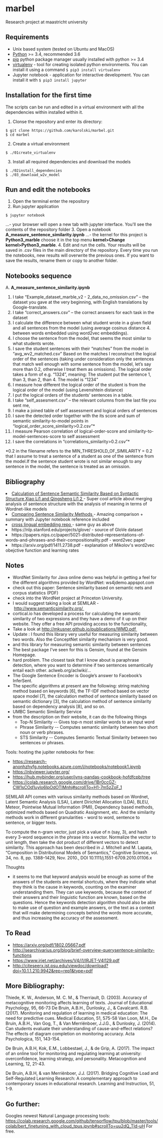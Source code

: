 # marbel
Research project at maastricht university

## Requirements
- Unix based system (tested on Ubuntu and MacOS)
- [Python](https://www.python.org/downloads/) >= 3.4, recommended 3.6
- [pip](https://pip.pypa.io/en/stable/installing/) python package manager usually installed with python >= 3.4
- [virtualenv](https://virtualenv.pypa.io/en/stable/installation/ ) - tool for creating isolated python environments. You can install it using a command ```$ pip3 install virtualenv ```
- Jupyter notebook - application for interactive development. You can install it with ```$ pip3 install jupyter```

## Installation for the first time
The scripts can be run and edited in a virtual environment with all the dependencies within installed within it.
1. Clonse the repository and enter its directory:
``` 
$ git clone https://github.com/karolski/marbel.git 
$ cd marbel
```
2. Create a virtual environment
```
$ ./01create_virtualenv
```
3. Install all required dependencies and download the models
```
$ ./02install_dependencies
$ ./03_download_w2v_model
```

## Run and edit the notebooks
1. Open the terminal enter the repository
2. Run jupyter application
```
$ jupyter notebook 
```
...- your browser will open a new tab with jupyter interface. You'll see the contents of the repository folder
3. Open a notebook **A_measure_sentence_similarity.ipynb**
...- the kernel for this project is **Python3_marble** choose it in the top menu **kernel>Change kernel>Python3_marble**.
4. Edit and run the cells. Your results will be saved in .csv files in the main directory of the repository. Every time you run the notebooks, new results will overwrite the previous ones. If you want to save the results, rename them or copy to another folder.


## Notebooks sequence
A.  **A_measure_sentence_similarity.ipynb**
1. I take “Example_dataset_marble_v2 - 2_data_no_omission.csv” – the dataset you gave at the very beginning, with English translations by Google-translate.
2. I take “correct_answers.csv” – the correct answers for each task in the dataset
3. I calculate the difference between what student wrote in a given field and all sentences from the model (using average cosinus distance 4. between words embedded using word2vec embeddings).
5. I choose the sentence from the model, that seems the most similar to what students wrote.
6. I save the student sentences with their “matches” from the model in “avg_wv2_matched.csv”
Based on the matches I reconstruct the logical order of the sentences (taking under consideration only the sentences that match well enough with some sentence from the model, let’s say more than 0.2, otherwise I treat them as omissions). The logical order takes a form of e.g. “1324”, meaning: The student put the sentence 1, than 3, than 2, than 4. The model is “1234”
7. I measure how different the logical order of the student is from the logical order of the model (using Levenshtein distance)
8. I put the logical orders of the students’ sentences in a table.
9. I take “self_assesment.csv” – the relevant columns from the last file you sent me,
10. I make a joined table of self assessment and logical orders of sentences
11. I save the detected order together with the its score and sum of semantic similarity-to-model points in “logical_order_score_similarity>0.2.csv”*
12. I measure Pearson correlation of logical-order-score and similarity-to-model-sentences-score to self assessment
13. I save the correlations in “correlations_similarity>0.2.csv”*
 
*0.2 in the filename refers to the MIN_THRESHOLD_OF_SIMILARITY = 0.2 that I assume to treat a sentence of a student as one of the sentence from the model.If the sentence student wrote is not similar enough to any sentence in the model, the sentence is treated as an omission.

## Bibliography

<li>
    <a href="https://www.hindawi.com/journals/mpe/2015/203475/">
        Calculation of Sentence Semantic Similarity Based on Syntactic Structure
Xiao Li1 and Qingsheng Li1,2
    </a> - Super cool article about merging analysis of sentence structure  with the analysis of meaning in terms of Wordnet-like models
</li>
<li>
    <a href="http://nlp.town/blog/sentence-similarity/">
        Comparing Sentence Similarity Methods
    </a> - Amazing comparison + summary with Jupyter notebook reference included
</li>    

<li>
    <a href="https://github.com/nlptown/nlp-notebooks">
    cross lingual embedding repo
    </a> - same guy as above
</li>    
<li> 
https://nlp.stanford.edu/projects/glove/ - source of GloVe dataset
</li>
<li>
https://papers.nips.cc/paper/5021-distributed-representations-of-words-and-phrases-and-their-compositionality.pdf - word2vec paper
</li>
<li>
https://arxiv.org/pdf/1411.2738.pdf - explanation of Mikolov's word2vec obejctive function and learning rates
</li>

## Notes

- WordNet Similarity for Java online demo was helpful in getting a feel for the different algorithms provided by WordNet: ws4jdemo.appspot.com 
- check out this paper: Sentence similarity based on semantic nets and corpus statistics (PDF)
- check into the WordNet project at Princeton University.
- I would suggest taking a look at SEMILAR - http://www.semanticsimilarity.org/ 
- cortical.io has developed a process for calculating the semantic similarity of two expressions and they have a demo of it up on their website. They offer a free API providing access to the functionality,
- Take a look at http://mkusner.github.io/publications/WMD.pdf 
- Update : I found this library very useful for measuring similarity between two words. Also the ConceptNet similarity mechanism is very good.
- and this library for measuring semantic similarity between sentences
- The best package I've seen for this is Gensim, found at the Gensim Homepage.
- hard problem. The closest task that I know about is paraphrase detection, where you want to determine if two sentences semantically entail each other. aclweb.org/aclwiki/… 
- The Google Sentence Encoder is Google’s answer to Facebook’s InferSent.
- The specific algorithms at present are the following: string matching method based on keywords [6], the TF-IDF method based on vector space model [7], the calculation method of sentence similarity based on semantic dictionary [3], the calculation method of sentence similarity based on dependency analysis [8], and so on.
- UMBC Semantic Similarity Service 
- from the description on their website, it can do the following things
    - Top-N Similarity -- Gives top-n most similar words to an input word
    - Phrase Similarity -- Computes semantic similarity between two short noun or verb phrases.
    - STS Similarity -- Computes Semantic Textual Similarity between two sentences or phrases.


Tools: hosting the jupiter notebooks for free: 
- https://research-anonhzhyfg.notebooks.azure.com/j/notebooks/notebook1.ipynb
- https://nbviewer.jupyter.org/
- https://hub.mybinder.org/user/jvns-pandas-cookbook-hofdfcpb/tree
- https://colab.research.google.com/drive/1Br0ccGZ-CW1sCOd1uyIo6IpOdOTIMnhj#scrollTo=H1-7m5zZoF_1


SEMILAR API comes with various similarity methods based on Wordnet, Latent Semantic Analysis (LSA), Latent Dirichlet Allocation (LDA), BLEU, Meteor, Pointwise Mutual Information (PMI), Dependency based methods, optimized methods based on Quadratic Assignment, etc. And the similarity methods work in different granularities - word to word, sentence to sentence, or bigger texts.


To compute the n-gram vector, just pick a value of n (say, 3), and hash every 3-word sequence in the phrase into a vector. Normalize the vector to unit length, then take the dot product of different vectors to detect similarity.
This approach has been described in J. Mitchell and M. Lapata, “Composition in Distributional Models of Semantics,” Cognitive Science, vol. 34, no. 8, pp. 1388–1429, Nov. 2010., DOI 10.1111/j.1551-6709.2010.01106.x

Thoughts
- it seems to me that keyword analysis would be enough as some of the answers of the students are mental shortcuts, where they indicate what they think is the cause in keywords, counting on the examiner understanding them. They can use keywords, because the context of their answers and their linguistic function are known, based on the questions. Hence the keywords detection algorithm should also be able to make use of question and example answers, or the text as a context that will make determining concepts behind the words more accurate, and thus increasing the accuracy of the assessment.


## To Read
- https://arxiv.org/pdf/1802.05667.pdf
- http://searchivarius.org/blog/brief-overview-querysentence-similarity-functions
- https://www.irjet.net/archives/V4/i1/IRJET-V4I129.pdf
- http://citeseerx.ist.psu.edu/viewdoc/download?doi=10.1.1.210.9942&rep=rep1&type=pdf


## More Bibliography:


Thiede, K. W., Anderson, M. C. M., & Therriault, D. (2003). Accuracy of metacognitive monitoring affects learning of texts. Journal of Educational Psychology, 95, 66-73
De Bruin, A.B.H., Dunlosky, J., & Cavalcanti. R.B. (2017). Monitoring and regulation of learning in medical education: The need for predictive cues. Medical Education, 51, 575-58
Van Loon, M.H., De Bruin, A.B.H., Van Gog, T., & Van Merriënboer, J.J.G., & Dunlosky, J. (2014). Can students evaluate their understanding of cause-and-effect relations? The effects of diagram completion on monitoring accuracy. Acta Psychologica, 151, 143-154.
 
De Bruin, A.B.H, Kok, E.M., Lobbestael, J., & de Grip, A. (2017). The impact of an online tool for monitoring and regulating learning at university: overconfidence, learning strategy, and personality. Metacognition and Learning, 12, 21-43.
 
De Bruin, A.B.H, & van Merriënboer, J.J. (2017). Bridging Cognitive Load and Self-Regulated Learning Research: A complementary approach to contemporary issues in educational research. Learning and Instruction, 51, 1-9.

## Go further:
Googles newest Natural Language processing tools: 
https://colab.research.google.com/github/tensorflow/tpu/blob/master/tools/colab/bert_finetuning_with_cloud_tpus.ipynb#scrollTo=uu2dQ_TId-uH
For free. 


